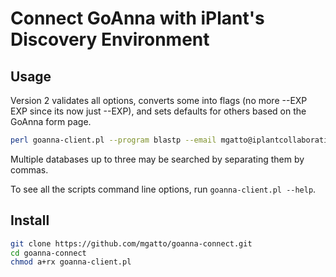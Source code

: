 Connect GoAnna with iPlant's Discovery Environment
==================================================

Usage
-----

Version 2 validates all options, converts some into flags (no more --EXP EXP since its now just --EXP), and sets defaults for others based on the GoAnna form page.

```bash
perl goanna-client.pl --program blastp --email mgatto@iplantcollaborative.org --type fasta --file t/fixtures/myBov.fa --databases AgBase,9913 --no_iea --EXP --NR --ISS
```

Multiple databases up to three may be searched by separating them by commas.

To see all the scripts command line options, run `goanna-client.pl --help`.

Install
-------

```bash
git clone https://github.com/mgatto/goanna-connect.git
cd goanna-connect
chmod a+rx goanna-client.pl
```
